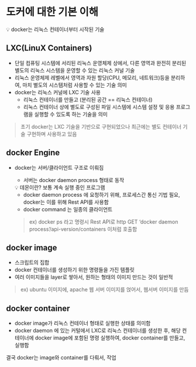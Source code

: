 # 도커에 대한 기본 이해

<aside>
💡 docker는 리눅스 컨테이너부터 시작된 기술

</aside>

## LXC(LinuX Containers)

- 단일 컴퓨팅 시스템에 서리된 리눅스 운영체제 상에서, 다른 영역과 완전히 분리된 별도의 리눅스 시스템을 운영할 수 있는 리눅스 커널 기술
- 리눅스 운영체제 레벨에서 영역과 자원 할당(CPU, 메모리, 네트워크)등을 분리하여, 마치 별도의 시스템처럼 사용할 수 있는 기술 의미
- docker는 리눅스 커널에 LXC 기술 사용
    - 리눅스 컨테이너를 만들고 (분리된 공간 == 리눅스 컨테이너)
    - 리눅스 컨테이너 상에 별도로 구성된 파일 시스템에 시스템 설정 및 응용 프로그램을 실행할 수 있도록 하는 기술을 의미

> 초기 docker는 LXC 기술을 기반으로 구현되었으나 최근에는 별도 컨테이너 기술 구현하며 사용하고 있음
> 

## docker Engine

- docker는 서버/클라이언트 구조로 이뤄짐
    - 서버는 docker daemon process 형태로 동작
    
    <aside>
    💡 데몬이란? 보통 계속 실행 중인 프로그램
    
    </aside>
    
    - docker daemon process 에 요청하기 위해, 프로세스간 통신 기법 필요, docker는 이를 위해 Rest API를 사용함
    - docker command 는 일종의 클라이언트
    
    > ex) docker ps 라고 명령시 Rest API로 http GET ‘docker daemon process’/api-version/containers 이처럼 호출함
    > 

## docker image

- 스크립트의 집합
- docker 컨테이너를 생성하기 위한 명령들을 가진 템플릿
- 여러 이미지들을 layer로 쌓아서, 원하는 형태의 이미지 만드는 것이 일반적

> ex) ubuntu 이미지에, apache 웹 서버 이미지를 얹어서, 웹서버 이미지를 만듬
> 

## docker container

- docker image가 리눅스 컨테이너 형태로 실행한 상태를 의미함
- docker daemon 에 있는 커털에서 LXC로 리눅스 컨테이너를 생성한 후, 해당 컨테이너에 docker image에 포함된 명령 실행하여, docker container를 만들고, 실행함

결국 docker는 image와 container를 다뤄서, 작업